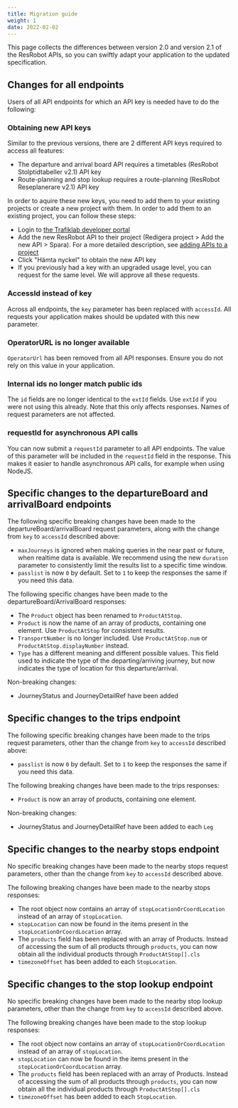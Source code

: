 ```yaml
---
title: Migration guide 
weight: 1 
date: 2022-02-02
---
```


This page collects the differences between version 2.0 and version 2.1 of the ResRobot APIs, so you can swiftly adapt
your application to the updated specification.

## Changes for all endpoints

Users of all API endpoints for which an API key is needed have to do the following:

### Obtaining new API keys

Similar to the previous versions, there are 2 different API keys required to access all features:

- The departure and arrival board API requires a timetables (ResRobot Stolptidtabeller v2.1) API key
- Route-planning and stop lookup requires a route-planning (ResRobot Reseplanerare v2.1) API key

In order to aquire these new keys, you need to add them to your existing projects or create a new project with them. In
order to add them to an existing project, you can follow these steps:

- Login to [the Trafiklab developer portal](https://developer.trafiklab.se)
- Add the new ResRobot API to their project (Redigera project > Add the new API > Spara). For a more detailed
  description, see [adding APIs to a project](/docs/using-trafiklab/adding-apis-to-a-project.md)
- Click "Hämta nyckel" to obtain the new API key
- If you previously had a key with an upgraded usage level, you can request for the same level. We will approve all
  these requests.

### AccessId instead of key

Across all endpoints, the `key` parameter has been replaced with `accessId`. All requests your application makes should
be updated with this new parameter.

### OperatorURL is no longer available

`OperatorUrl` has been removed from all API responses. Ensure you do not rely on this value in your application.

### Internal ids no longer match public ids

The `id` fields are no longer identical to the `extId` fields. Use `extId` if you were not using this already. Note that
this only affects responses. Names of request parameters are not affected.

### requestId for asynchronous API calls

You can now submit a `requestId` parameter to all API endpoints. The value of this parameter will be included in
the `requestId` field in the response. This makes it easier to handle asynchronous API calls, for example when using
NodeJS.

## Specific changes to the departureBoard and arrivalBoard endpoints

The following specific breaking changes have been made to the departureBoard/arrivalBoard request parameters, along with
the change from `key` to `accessId` described above:

- `maxJourneys` is ignored when making queries in the near past or future, when realtime data is available. We recommend
  using the new `duration` parameter to consistently limit the results list to a specific time window.
- `passlist` is now `0` by default. Set to `1` to keep the responses the same if you need this data.

The following specific changes have been made to the departureBoard/ArrivalBoard responses:

- The `Product` object has been renamed to `ProductAtStop`.
- `Product` is now the name of an array of products, containing one element. Use `ProductAtStop` for consistent results.
- `TransportNumber` is no longer included. Use `ProductAtStop.num` or `ProductAtStop.displayNumber` instead.
- `Type` has a different meaning and different possible values. This field used to indicate the type of the
  departing/arriving journey, but now indicates the type of location for this departure/arrival.

Non-breaking changes:

- JourneyStatus and JourneyDetailRef have been added

## Specific changes to the trips endpoint

The following specific breaking changes have been made to the trips request parameters, other than the change from `key`
to `accessId` described above:

- `passlist` is now `0` by default. Set to `1` to keep the responses the same if you need this data.

The following breaking changes have been made to the trips responses:

- `Product` is now an array of products, containing one element.

Non-breaking changes:

- JourneyStatus and JourneyDetailRef have been added to each `Leg`

## Specific changes to the nearby stops endpoint

No specific breaking changes have been made to the nearby stops request parameters, other than the change from `key`
to `accessId` described above.

The following breaking changes have been made to the nearby stops responses:

- The root object now contains an array of `stopLocationOrCoordLocation` instead of an array of `stopLocation`.
- `stopLocation` can now be found in the items present in the `stopLocationOrCoordLocation` array.
- The `products` field has been replaced with an array of Products. Instead of accessing the sum of all products
  through `products`, you can now obtain all the individual products through `ProductAtStop[].cls`
- `timezoneOffset` has been added to each `StopLocation`.

## Specific changes to the stop lookup endpoint

No specific breaking changes have been made to the nearby stop lookup parameters, other than the change from `key`
to `accessId` described above.

The following breaking changes have been made to the stop lookup responses:

- The root object now contains an array of `stopLocationOrCoordLocation` instead of an array of `stopLocation`.
- `stopLocation` can now be found in the items present in the `stopLocationOrCoordLocation` array.
- The `products` field has been replaced with an array of Products. Instead of accessing the sum of all products
  through `products`, you can now obtain all the individual products through `ProductAtStop[].cls`
- `timezoneOffset` has been added to each `StopLocation`.